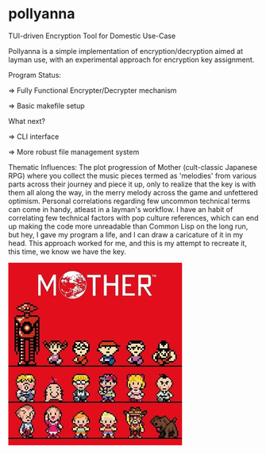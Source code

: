 # pollyanna
TUI-driven Encryption Tool for Domestic Use-Case

Pollyanna is a simple implementation of encryption/decryption aimed at layman use, with an experimental approach for encryption key assignment.

Program Status:

=> Fully Functional Encrypter/Decrypter mechanism

=> Basic makefile setup

What next?

=> CLI interface

=> More robust file management system



Thematic Influences: The plot progression of Mother (cult-classic Japanese RPG) where you collect the music pieces termed as 'melodies' from various parts across their journey and piece it up, only to realize that the key is with them all along the way, in the merry melody across the game and unfettered optimism. Personal correlations regarding few uncommon technical terms can come in handy, atleast in a layman's workflow. I have an habit of correlating few technical factors with pop culture references, which can end up making the code more unreadable than Common Lisp on the long run, but hey, I gave my program a life, and I can draw a caricature of it in my head. This approach worked for me, and this is my attempt to recreate it, this time, we know we have the key.

![image](https://github.com/breddiesucks/pollyanna/blob/main/motherimg.jpg)